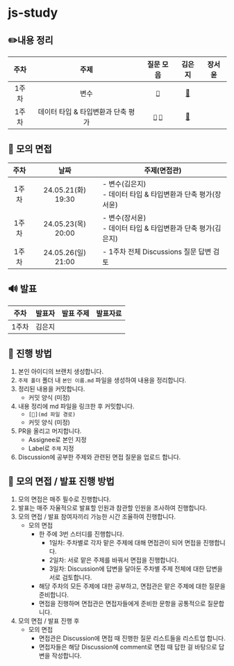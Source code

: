 # js-study

## ✏️내용 정리

| 주차  |                주제                |                                                                                                                                 질문 모음                                                                                                                                  |          **김은지**           | **장서윤** |
| :---: | :--------------------------------: | :------------------------------------------------------------------------------------------------------------------------------------------------------------------------------------------------------------------------------------------------------------------------: | :---------------------------: | ---------- |
| 1주차 |                변수                |                                                                                           [`🍎`](https://github.com/publdaze/js-study/discussions/categories/%EB%B3%80%EC%88%98)                                                                                           |     [📝](변수/김은지.md)      |
| 1주차 | 데이터 타입 & 타입변환과 단축 평가 | [`🍏`](https://github.com/publdaze/js-study/discussions/categories/%EB%8D%B0%EC%9D%B4%ED%84%B0-%ED%83%80%EC%9E%85) [`🍊`](https://github.com/publdaze/js-study/discussions/categories/%ED%83%80%EC%9E%85%EB%B3%80%ED%99%98%EA%B3%BC-%EB%8B%A8%EC%B6%95-%ED%8F%89%EA%B0%80) | [📝](데이터%20타입/김은지.md) |

## 🙊 모의 면접

| 주차  |        날짜        | 주제(면접관)                                                    |
| :---: | :----------------: | --------------------------------------------------------------- |
| 1주차 | 24.05.21(화) 19:30 | - 변수(김은지)<br/>- 데이터 타입 & 타입변환과 단축 평가(장서윤) |
| 1주차 | 24.05.23(목) 20:00 | - 변수(장서윤)<br/>- 데이터 타입 & 타입변환과 단축 평가(김은지) |
| 1주차 | 24.05.26(일) 21:00 | - 1주차 전체 Discussions 질문 답변 검토                         |

## 🔊 발표

| 주차  | 발표자 | 발표 주제 | 발표자료 |
| :---: | :----: | :-------: | -------- |
| 1주차 | 김은지 |

## 📌 진행 방법

1. 본인 아이디의 브랜치 생성합니다.
2. `주제 폴더` 폴더 내 `본인 이름.md` 파일을 생성하여 내용을 정리합니다.
3. 정리된 내용을 커밋합니다.
   - 커밋 양식 (미정)
4. 내용 정리에 md 파일을 링크한 후 커밋합니다.
   - `[📝](md 파일 경로)`
   - 커밋 양식 (미정)
5. PR을 올리고 머지합니다.
   - Assignee로 본인 지정
   - Label로 `주제` 지정
6. Discussion에 공부한 주제와 관련된 면접 질문을 업로드 합니다.

## 📌 모의 면접 / 발표 진행 방법

1. 모의 면접은 매주 필수로 진행합니다.
2. 발표는 매주 자율적으로 발표할 인원과 참관할 인원을 조사하여 진행합니다.
3. 모의 면접 / 발표 참여자끼리 가능한 시간 조율하여 진행합니다.
   - 모의 면접
     - 한 주에 3번 스터디를 진행합니다.
       - 1일차: 주차별로 각자 맡은 주제에 대해 면접관이 되어 면접을 진행합니다.
       - 2일차: 서로 맡은 주제를 바꿔서 면접을 진행합니다.
       - 3일차: Discussion에 답변을 달아둔 주차별 주제 전체에 대한 답변을 서로 검토합니다.
     - 해당 주차의 모든 주제에 대한 공부하고, 면접관은 맡은 주제에 대한 질문을 준비합니다.
     - 면접을 진행하며 면접관은 면접자들에게 준비한 문항을 공통적으로 질문합니다.
4. 모의 면접 / 발표 진행 후
   - 모의 면접
     - 면접관은 Discussion에 면접 때 진행한 질문 리스트들을 리스트업 합니다.
     - 면접자들은 해당 Discussion에 comment로 면접 때 답한 걸 바탕으로 답변을 작성합니다.
